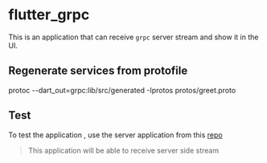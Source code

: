 # flutter_grpc
This is an application that can receive `grpc` server stream and show it in the UI.

## Regenerate services from protofile
protoc --dart_out=grpc:lib/src/generated -Iprotos protos/greet.proto

## Test
To test the application , use the server application from this [repo](https://github.com/Shorotshishir/grpc/tree/main/Server)
> This application will be able to receive server side stream  
